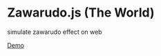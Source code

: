 # Zawarudo.js (The World)

simulate zawarudo effect on web

[Demo](https://ckaznable.github.io/zawarudo.js/)